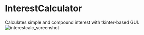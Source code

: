 # InterestCalculator
Calculates simple and compound interest with tkinter-based GUI.
![interestcalc_screenshot](https://user-images.githubusercontent.com/46793440/227833061-eead60fa-0398-4c7b-9f0a-b5079f9fe9ef.PNG)
